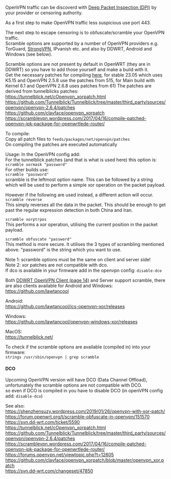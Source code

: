 OpenVPN traffic can be discoverd with [Deep Packet Inspection (DPI)](https://en.wikipedia.org/wiki/Deep_packet_inspection) by your provider or censoring authority.  

As a first step to make OpenVPN traffic less suspicious use port 443.  

The next step to escape censoring is to obfuscate/scramble your OpenVPN traffic.  
Scramble options are supported by a number of OpenVPN providers e.g. TorGuard, [StrongVPN](https://support.strongvpn.com/hc/en-us/articles/360034090394-About-the-Scramble-feature-in-StrongVPN), IPvanish etc. and also by DDWRT, Android and Windows (see below).  

Scramble options are not present by default in OpenWRT (they are in DDWRT) so you have to add those yourself and make a build with it.  
Get the necessary patches for compiling [here](https://github.com/egc112/OpenWRT-egc-add-on/tree/main/openvpn-scramble/feeds), for stable 23.05 which uses K5.15 and OpenVPN 2.5.8 use the patches from 515, for Main build with Kernel 6.1 and OpenVPN 2.6.8 uses patches from 61) 
The patches are derived from tunnelblicks patches:   
https://tunnelblick.net/cOpenvpn_xorpatch.html  
https://github.com/Tunnelblick/Tunnelblick/tree/master/third_party/sources/openvpn/openvpn-2.6.4/patches  
https://github.com/clayface/openvpn_xorpatch  
https://scramblevpn.wordpress.com/2017/04/16/compile-patched-openvpn-ipk-package-for-openwrtlede-router/  
  
To compile:  
Copy all patch files to `feeds/packages/net/openvpn/patches`  
On compiling the patches are executed automatically  

Usage:
In the OpenVPN config add:  
For the tunnelblick patches (and that is what is used here) this option is:  
`scramble xormask "password"`  
For other builds use:  
`scramble "password"`  
scramble is the leftmost option name. This can be followed by a string which will be used to perform a simple xor operation on the packet payload.  

However if the following are used instead, a different action will occur.  
`scramble reverse`  
This simply reverses all the data in the packet. This should be enough to get past the regular expression detection in both China and Iran.  

`scramble xorptrpos`  
This performs a xor operation, utilising the current position in the packet payload.  

`scramble obfuscate "password"`  
This method is more secure. It utilises the 3 types of scrambling mentioned above. "password" is the string which you want to use.  

Note 1: scramble options must be the same on client and server side!  
Note 2: xor patches are not compatible with dco.   
If dco is available in your firmware add in the openvpn config: `disable-dco`  

Both [DDWRT OpenVPN Client (page 14)](https://forum.dd-wrt.com/phpBB2/download.php?id=48550) and Server support scramble, there are also clients available for Android and Windows:  
https://github.com/lawtancool  
 
Android:  
https://github.com/lawtancool/ics-openvpn-xor/releases  

Windows:  
https://github.com/lawtancool/openvpn-windows-xor/releases

MacOS:  
https://tunnelblick.net/  
  
To check if the scramble options are available (compiled in) into your firmware:  
`strings /usr/sbin/openvpn | grep scramble`  
  
 
#### DCO
Upcoming OpenVPN version will have DCO (Data Channel Offload), unfortunately the scramble options are not compatible with DCO.  
so even if DCO is compiled in you have to disable DCO (in openVPN config add: `disable-dco`)  

See also:  
https://shenzhensuzy.wordpress.com/2019/01/26/openvpn-with-xor-patch/  
https://forum.openwrt.org/t/scramble-obfuscate-in-openvpn/151570  
https://svn.dd-wrt.com/ticket/5590  
https://tunnelblick.net/cOpenvpn_xorpatch.html  
https://github.com/Tunnelblick/Tunnelblick/tree/master/third_party/sources/openvpn/openvpn-2.6.4/patches  
https://scramblevpn.wordpress.com/2017/04/16/compile-patched-openvpn-ipk-package-for-openwrtlede-router/
https://forums.openvpn.net/viewtopic.php?t=12605  
https://github.com/clayface/openvpn_xorpatch/blob/master/openvpn_xor.patch   
https://svn.dd-wrt.com/changeset/47850   
  


